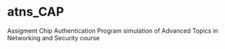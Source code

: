 # atns_CAP
Assigment Chip Authentication Program simulation of Advanced Topics in Networking and Security course
